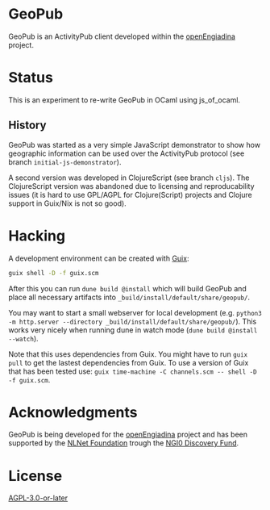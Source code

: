 # GeoPub

GeoPub is an ActivityPub client developed within the [openEngiadina](https://openengiadian.net) project.

# Status

This is an experiment to re-write GeoPub in OCaml using js_of_ocaml.

## History

GeoPub was started as a very simple JavaScript demonstrator to show how geographic information can be used over the ActivityPub protocol (see branch `initial-js-demonstrator`).

A second version was developed in ClojureScript (see branch `cljs`). The ClojureScript version was abandoned due to licensing and reproducability issues (it is hard to use GPL/AGPL for Clojure(Script) projects and Clojure support in Guix/Nix is not so good).

# Hacking

A development environment can be created with [Guix](https://guix.gnu.org/):

``` sh
guix shell -D -f guix.scm
```

After this you can run `dune build @install` which will build GeoPub and place all necessary artifacts into `_build/install/default/share/geopub/`.

You may want to start a small webserver for local development (e.g. `python3 -m http.server --directory _build/install/default/share/geopub/`). This works very nicely when running dune in watch mode (`dune build @install --watch`).

Note that this uses dependencies from Guix. You might have to run `guix pull` to get the lastest dependencies from Guix. To use a version of Guix that has been tested use: `guix time-machine -C channels.scm -- shell -D -f guix.scm`.

# Acknowledgments

GeoPub is being developed for the [openEngiadina](https://openengiadina.net) project and has been supported by the [NLNet Foundation](https://nlnet.nl/) trough the [NGI0 Discovery Fund](https://nlnet.nl/discovery/).

# License

[AGPL-3.0-or-later](./LICENSES/AGPL-3.0-or-later.txt)
